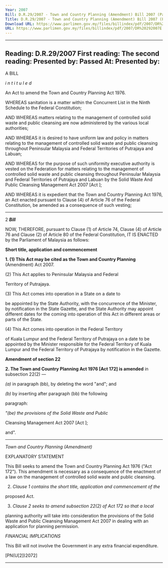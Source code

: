```yaml
---
Year: 2007
Bill: D.R.29/2007 - Town and Country Planning (Amendment) Bill 2007 (Passed)
Title: D.R.29/2007 - Town and Country Planning (Amendment) Bill 2007 (Passed)
Download URL: https://www.parlimen.gov.my/files/billindex/pdf/2007/DR%20292007E.pdf
URL: https://www.parlimen.gov.my/files/billindex/pdf/2007/DR%20292007E.pdf
---
```

---
Reading:
D.R.29/2007
First reading:
The second reading:
Presented by:
Passed At:
Presented by:
---

A BILL

_i n t i t u l e d_

An Act to amend the Town and Country Planning Act 1976.

WHEREAS sanitation is a matter within the Concurrent List in
the Ninth Schedule to the Federal Constitution;

AND WHEREAS matters relating to the management of controlled
solid waste and public cleansing are now administered by the
various local authorities;

AND WHEREAS it is desired to have uniform law and policy
in matters relating to the management of controlled solid waste
and public cleansing throughout Peninsular Malaysia and Federal
Territories of Putrajaya and Labuan;

AND WHEREAS for the purpose of such uniformity executive
authority is vested on the Federation for matters relating to
the management of controlled solid waste and public cleansing
throughout Peninsular Malaysia and Federal Territories of Putrajaya
and Labuan by the Solid Waste And Public Cleansing Management
Act 2007 [Act     ];

AND WHEREAS it is expedient that the Town and Country
Planning Act 1976, an Act enacted pursuant to Clause (4) of Article
76 of the Federal Constitution, be amended as a consequence of
such vesting;


-----

2 **_Bill_**

NOW, THEREFORE, pursuant to Clause (1) of Article 74, Clause
(4) of Article 76 and Clause (2) of Article 80 of the Federal
Constitution, IT IS ENACTED by the Parliament of Malaysia
as follows:

**Short title, application and commencement**

**1. (1) This Act may be cited as the Town and Country Planning**
(Amendment) Act 2007.

(2) This Act applies to Peninsular Malaysia and Federal

Territory of Putrajaya.

(3) This Act comes into operation in a State on a date to

be appointed by the State Authority, with the concurrence of
the Minister, by notification in the State Gazette, and the State
Authority may appoint different dates for the coming into operation
of this Act in different areas or parts of the State.

(4) This Act comes into operation in the Federal Territory

of Kuala Lumpur and the Federal Territory of Putrajaya on a
date to be appointed by the Minister responsible for the Federal
Territory of Kuala Lumpur and the Federal Territory of Putrajaya
by notification in the Gazette.

**Amendment of section 22**

**2.  The Town and Country Planning Act 1976 [Act 172] is amended**
in subsection 22(2) —

_(a)_ in paragraph (bb), by deleting the word "and"; and

_(b)_ by  inserting  after paragraph (bb)  the following

paragraph:


_"(be) the provisions of the Solid Waste and Public_

Cleansing Management Act 2007 [Act ];

and".


-----

_Town and Country Planning (Amendment)_

EXPLANATORY STATEMENT

This Bill seeks to amend the Town and Country Planning Act 1976
("Act 172"). This amendment is necessary as a consequence of the enactment
of a law on the management of controlled solid waste and public cleansing.

2. _Clause 1 contains the short title, application and commencement of the_

proposed Act.

3. _Clause 2 seeks to amend subsection 22(2) of Act 172 so that a local_

planning authority will take into consideration the provisions of the Solid Waste
and Public Cleansing Management Act 2007 in dealing with an application
for planning permission.

_FINANCIAL IMPLICATIONS_

This Bill will not involve the Government in any extra financial
expenditure.

[PN(U[2])2072]


-----

